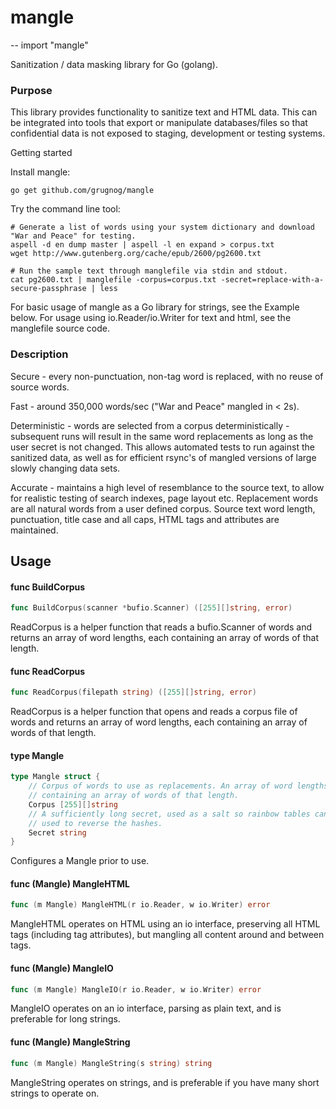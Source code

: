 # mangle
--
    import "mangle"

Sanitization / data masking library for Go (golang).


### Purpose

This library provides functionality to sanitize text and HTML data. This can be
integrated into tools that export or manipulate databases/files so that
confidential data is not exposed to staging, development or testing systems.


Getting started

Install mangle:

    go get github.com/grugnog/mangle

Try the command line tool:

    # Generate a list of words using your system dictionary and download "War and Peace" for testing.
    aspell -d en dump master | aspell -l en expand > corpus.txt
    wget http://www.gutenberg.org/cache/epub/2600/pg2600.txt

    # Run the sample text through manglefile via stdin and stdout.
    cat pg2600.txt | manglefile -corpus=corpus.txt -secret=replace-with-a-secure-passphrase | less

For basic usage of mangle as a Go library for strings, see the Example below.
For usage using io.Reader/io.Writer for text and html, see the manglefile source
code.


### Description

Secure - every non-punctuation, non-tag word is replaced, with no reuse of
source words.

Fast - around 350,000 words/sec ("War and Peace" mangled in < 2s).

Deterministic - words are selected from a corpus deterministically - subsequent
runs will result in the same word replacements as long as the user secret is not
changed. This allows automated tests to run against the sanitized data, as well
as for efficient rsync's of mangled versions of large slowly changing data sets.

Accurate - maintains a high level of resemblance to the source text, to allow
for realistic testing of search indexes, page layout etc. Replacement words are
all natural words from a user defined corpus. Source text word length,
punctuation, title case and all caps, HTML tags and attributes are maintained.

## Usage

#### func  BuildCorpus

```go
func BuildCorpus(scanner *bufio.Scanner) ([255][]string, error)
```
ReadCorpus is a helper function that reads a bufio.Scanner of words and returns
an array of word lengths, each containing an array of words of that length.

#### func  ReadCorpus

```go
func ReadCorpus(filepath string) ([255][]string, error)
```
ReadCorpus is a helper function that opens and reads a corpus file of words and
returns an array of word lengths, each containing an array of words of that
length.

#### type Mangle

```go
type Mangle struct {
	// Corpus of words to use as replacements. An array of word lengths, each
	// containing an array of words of that length.
	Corpus [255][]string
	// A sufficiently long secret, used as a salt so rainbow tables cannot be
	// used to reverse the hashes.
	Secret string
}
```

Configures a Mangle prior to use.

#### func (Mangle) MangleHTML

```go
func (m Mangle) MangleHTML(r io.Reader, w io.Writer) error
```
MangleHTML operates on HTML using an io interface, preserving all HTML tags
(including tag attributes), but mangling all content around and between tags.

#### func (Mangle) MangleIO

```go
func (m Mangle) MangleIO(r io.Reader, w io.Writer) error
```
MangleIO operates on an io interface, parsing as plain text, and is preferable
for long strings.

#### func (Mangle) MangleString

```go
func (m Mangle) MangleString(s string) string
```
MangleString operates on strings, and is preferable if you have many short
strings to operate on.
